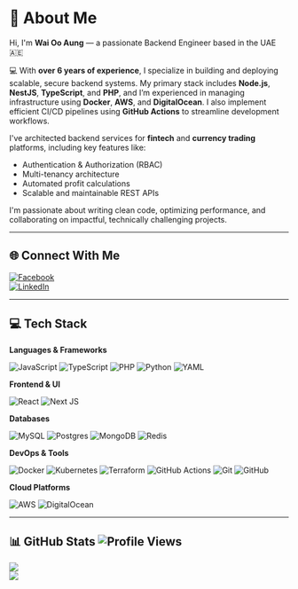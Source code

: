 # 💫 About Me

Hi, I'm **Wai Oo Aung** — a passionate Backend Engineer based in the UAE 🇦🇪

💻 With **over 6 years of experience**, I specialize in building and deploying scalable, secure backend systems. My primary stack includes **Node.js**, **NestJS**, **TypeScript**, and **PHP**, and I’m experienced in managing infrastructure using **Docker**, **AWS**, and **DigitalOcean**. I also implement efficient CI/CD pipelines using **GitHub Actions** to streamline development workflows.

I've architected backend services for **fintech** and **currency trading** platforms, including key features like:
- Authentication & Authorization (RBAC)
- Multi-tenancy architecture
- Automated profit calculations
- Scalable and maintainable REST APIs

I'm passionate about writing clean code, optimizing performance, and collaborating on impactful, technically challenging projects.

---

## 🌐 Connect With Me

[![Facebook](https://img.shields.io/badge/Facebook-%231877F2.svg?style=flat&logo=Facebook&logoColor=white)](https://www.facebook.com/nsisnotasava)  
[![LinkedIn](https://img.shields.io/badge/LinkedIn-%230077B5.svg?style=flat&logo=linkedin&logoColor=white)](https://www.linkedin.com/in/wai-oo-aung-31b409185)

---

## 💻 Tech Stack

**Languages & Frameworks**

![JavaScript](https://img.shields.io/badge/javascript-%23323330.svg?style=flat&logo=javascript&logoColor=%23F7DF1E)
![TypeScript](https://img.shields.io/badge/typescript-%23007ACC.svg?style=flat&logo=typescript&logoColor=white)
![PHP](https://img.shields.io/badge/php-%23777BB4.svg?style=flat&logo=php&logoColor=white)
![Python](https://img.shields.io/badge/python-3670A0?style=flat&logo=python&logoColor=ffdd54)
![YAML](https://img.shields.io/badge/yaml-%23ffffff.svg?style=flat&logo=yaml&logoColor=151515)

**Frontend & UI**

![React](https://img.shields.io/badge/react-%2320232a.svg?style=flat&logo=react&logoColor=%2361DAFB)
![Next JS](https://img.shields.io/badge/Next.js-%23000000.svg?style=flat&logo=next.js&logoColor=white)

**Databases**

![MySQL](https://img.shields.io/badge/mysql-4479A1.svg?style=flat&logo=mysql&logoColor=white)
![Postgres](https://img.shields.io/badge/postgres-%23316192.svg?style=flat&logo=postgresql&logoColor=white)
![MongoDB](https://img.shields.io/badge/MongoDB-%234ea94b.svg?style=flat&logo=mongodb&logoColor=white)
![Redis](https://img.shields.io/badge/redis-%23DD0031.svg?style=flat&logo=redis&logoColor=white)

**DevOps & Tools**

![Docker](https://img.shields.io/badge/docker-%230db7ed.svg?style=flat&logo=docker&logoColor=white)
![Kubernetes](https://img.shields.io/badge/kubernetes-%23326ce5.svg?style=flat&logo=kubernetes&logoColor=white)
![Terraform](https://img.shields.io/badge/terraform-%235835CC.svg?style=flat&logo=terraform&logoColor=white)
![GitHub Actions](https://img.shields.io/badge/github%20actions-%232671E5.svg?style=flat&logo=githubactions&logoColor=white)
![Git](https://img.shields.io/badge/git-%23F05033.svg?style=flat&logo=git&logoColor=white)
![GitHub](https://img.shields.io/badge/github-%23121011.svg?style=flat&logo=github&logoColor=white)

**Cloud Platforms**

![AWS](https://img.shields.io/badge/AWS-%23FF9900.svg?style=flat&logo=amazon-aws&logoColor=white)
![DigitalOcean](https://img.shields.io/badge/DigitalOcean-%230167ff.svg?style=flat&logo=digitalocean&logoColor=white)

---

## 📊 GitHub Stats ![Profile Views](https://komarev.com/ghpvc/?username=waiooaung&color=blue)
![](https://github-readme-streak-stats.herokuapp.com/?user=waiooaung&theme=buefy&hide_border=false)  
![](https://github-readme-stats.vercel.app/api/top-langs/?username=waiooaung&theme=buefy&hide_border=false&include_all_commits=true&count_private=true&layout=compact)
